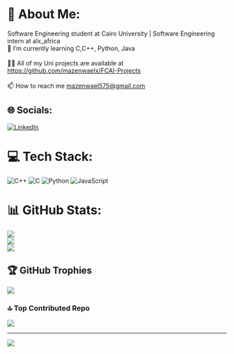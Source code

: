 # 💫 About Me:
Software Engineering student at Cairo University | Software Engineering intern at alx_africa<br>🌱 I’m currently learning C,C++, Python, Java<br><br>👨‍💻 All of my Uni projects are available at https://github.com/mazenwaelx/FCAI-Projects<br><br>📫 How to reach me mazenwael575@gmail.com


## 🌐 Socials:
[![LinkedIn](https://img.shields.io/badge/LinkedIn-%230077B5.svg?logo=linkedin&logoColor=white)](https://www.linkedin.com/in/mazen-wael-58b181278/) 

# 💻 Tech Stack:
![C++](https://img.shields.io/badge/c++-%2300599C.svg?style=for-the-badge&logo=c%2B%2B&logoColor=white) ![C](https://img.shields.io/badge/c-%2300599C.svg?style=for-the-badge&logo=c&logoColor=white) ![Python](https://img.shields.io/badge/python-3670A0?style=for-the-badge&logo=python&logoColor=ffdd54) ![JavaScript](https://img.shields.io/badge/javascript-%23323330.svg?style=for-the-badge&logo=javascript&logoColor=%23F7DF1E)
# 📊 GitHub Stats:
![](https://github-readme-stats.vercel.app/api?username=mazenwaelx&theme=dark&hide_border=false&include_all_commits=false&count_private=false)<br/>
![](https://github-readme-streak-stats.herokuapp.com/?user=mazenwaelx&theme=dark&hide_border=false)<br/>
![](https://github-readme-stats.vercel.app/api/top-langs/?username=mazenwaelx&theme=dark&hide_border=false&include_all_commits=false&count_private=false&layout=compact)

## 🏆 GitHub Trophies
![](https://github-profile-trophy.vercel.app/?username=mazenwaelx&theme=radical&no-frame=false&no-bg=false&margin-w=4)

### 🔝 Top Contributed Repo
![](https://github-contributor-stats.vercel.app/api?username=mazenwaelx&limit=5&theme=tokyonight&combine_all_yearly_contributions=true)

---
[![](https://visitcount.itsvg.in/api?id=mazenwaelx&icon=1&color=0)](https://visitcount.itsvg.in)

<!-- Proudly created with GPRM ( https://gprm.itsvg.in ) -->
